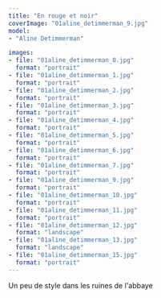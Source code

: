 ```yaml
---
title: "En rouge et noir"
coverImage: "01aline_detimmerman_9.jpg"
model: 
- "Aline Detimmerman"

images:
- file: "01aline_detimmerman_0.jpg"
  format: "portrait"
- file: "01aline_detimmerman_1.jpg"
  format: "portrait"
- file: "01aline_detimmerman_2.jpg"
  format: "portrait"
- file: "01aline_detimmerman_3.jpg"
  format: "portrait"
- file: "01aline_detimmerman_4.jpg"
  format: "portrait"
- file: "01aline_detimmerman_5.jpg"
  format: "portrait"
- file: "01aline_detimmerman_6.jpg"
  format: "portrait"
- file: "01aline_detimmerman_7.jpg"
  format: "portrait"
- file: "01aline_detimmerman_9.jpg"
  format: "portrait"
- file: "01aline_detimmerman_10.jpg"
  format: "portrait"
- file: "01aline_detimmerman_11.jpg"
  format: "portrait"
- file: "01aline_detimmerman_12.jpg"
  format: "landscape"
- file: "01aline_detimmerman_13.jpg"
  format: "landscape"
- file: "01aline_detimmerman_15.jpg"
  format: "portrait"
---
```

Un peu de style dans les ruines de l'abbaye
